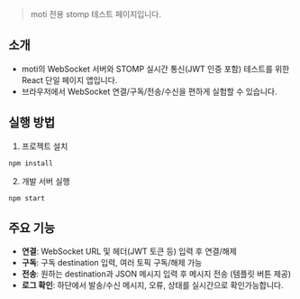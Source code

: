 > moti 전용 stomp 테스트 페이지입니다.
## 소개
- moti의 WebSocket 서버와 STOMP 실시간 통신(JWT 인증 포함) 테스트를 위한 React 단일 페이지 앱입니다.
- 브라우저에서 WebSocket 연결/구독/전송/수신을 편하게 실험할 수 있습니다.


## 실행 방법
1. 프로젝트 설치
```
npm install
```

2. 개발 서버 실행  
```
npm start
```

## 주요 기능
- **연결**: WebSocket URL 및 헤더(JWT 토큰 등) 입력 후 연결/해제
- **구독**: 구독 destination 입력, 여러 토픽 구독/해제 가능
- **전송**: 원하는 destination과 JSON 메시지 입력 후 메시지 전송 (템플릿 버튼 제공)
- **로그 확인**: 하단에서 발송/수신 메시지, 오류, 상태를 실시간으로 확인가능합니다.
